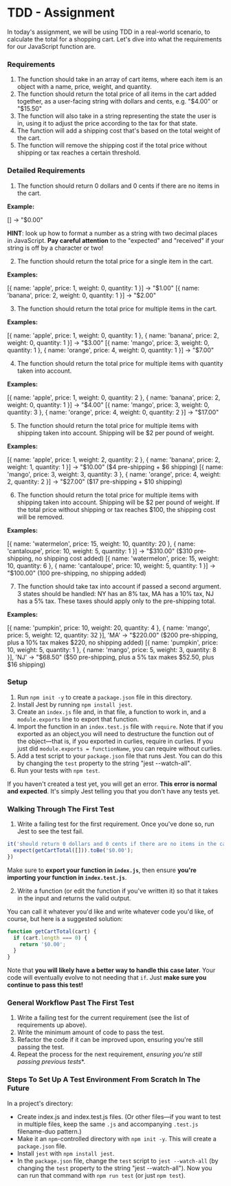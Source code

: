 # TDD - Assignment

In today's assignment, we will be using TDD in a real-world scenario, to calculate the total for a shopping cart. Let's dive into what the requirements for our JavaScript function are.

### Requirements

1. The function should take in an array of cart items, where each item is an object with a name, price, weight, and quantity.
2. The function should return the total price of all items in the cart added together, as a user-facing string with dollars and cents, e.g. "$4.00" or "$15.50"
3. The function will also take in a string representing the state the user is in, using it to adjust the price according to the tax for that state.
4. The function will add a shipping cost that's based on the total weight of the cart.
5. The function will remove the shipping cost if the total price without shipping or tax reaches a certain threshold.

### Detailed Requirements

1. The function should return 0 dollars and 0 cents if there are no items in the cart.

**Example:**

[] -> "$0.00"

**HINT**: look up how to format a number as a string with two decimal places in JavaScript. **Pay careful attention** to the "expected" and "received" if your string is off by a character or two!

2. The function should return the total price for a single item in the cart.

**Examples:**

[{ name: 'apple', price: 1, weight: 0, quantity: 1 }] -> "$1.00"
[{ name: 'banana', price: 2, weight: 0, quantity: 1 }] -> "$2.00"

3. The function should return the total price for multiple items in the cart.

**Examples:**

[{ name: 'apple', price: 1, weight: 0, quantity: 1 }, { name: 'banana', price: 2, weight: 0, quantity: 1 }] -> "$3.00"
[{ name: 'mango', price: 3, weight: 0, quantity: 1 }, { name: 'orange', price: 4, weight: 0, quantity: 1 }] -> "$7.00"

4. The function should return the total price for multiple items with quantity taken into account.

**Examples:**

[{ name: 'apple', price: 1, weight: 0, quantity: 2 }, { name: 'banana', price: 2, weight: 0, quantity: 1 }] -> "$4.00"
[{ name: 'mango', price: 3, weight: 0, quantity: 3 }, { name: 'orange', price: 4, weight: 0, quantity: 2 }] -> "$17.00"

5. The function should return the total price for multiple items with shipping taken into account. Shipping will be $2 per pound of weight.

**Examples:**

[{ name: 'apple', price: 1, weight: 2, quantity: 2 }, { name: 'banana', price: 2, weight: 1, quantity: 1 }] -> "$10.00" ($4 pre-shipping + $6 shipping)
[{ name: 'mango', price: 3, weight: 3, quantity: 3 }, { name: 'orange', price: 4, weight: 2, quantity: 2 }] -> "$27.00" ($17 pre-shipping + $10 shipping)

6. The function should return the total price for multiple items with shipping taken into account. Shipping will be $2 per pound of weight. If the total price without shipping or tax reaches $100, the shipping cost will be removed.

**Examples:**

[{ name: 'watermelon', price: 15, weight: 10, quantity: 20 }, { name: 'cantaloupe', price: 10, weight: 5, quantity: 1 }] -> "$310.00" ($310 pre-shipping, no shipping cost added)
[{ name: 'watermelon', price: 15, weight: 10, quantity: 6 }, { name: 'cantaloupe', price: 10, weight: 5, quantity: 1 }] -> "$100.00" (100 pre-shipping, no shipping added)

7. The function should take tax into account if passed a second argument. 3 states should be handled: NY has an 8% tax, MA has a 10% tax, NJ has a 5% tax. These taxes should apply only to the pre-shipping total.

**Examples:**

[{ name: 'pumpkin', price: 10, weight: 20, quantity: 4 }, { name: 'mango', price: 5, weight: 12, quantity: 32 }], 'MA' -> "$220.00" ($200 pre-shipping, plus a 10% tax makes $220, no shipping added)
[{ name: 'pumpkin', price: 10, weight: 5, quantity: 1 }, { name: 'mango', price: 5, weight: 3, quantity: 8 }], 'NJ' -> "$68.50" ($50 pre-shipping, plus a 5% tax makes $52.50, plus $16 shipping)

### Setup

1. Run `npm init -y` to create a `package.json` file in this directory.
2. Install Jest by running `npm install jest`.
3. Create an `index.js` file and, in that file, a function to work in, and a `module.exports` line to export that function.
4. Import the function in an `index.test.js` file with `require`. Note that if you exported as an object,you will need to destructure the function out of the object—that is, if you exported in curlies, require in curlies. If you just did `module.exports = functionName`, you can require without curlies.
5. Add a test script to your `package.json` file that runs Jest. You can do this by changing the `test` property to the string "jest --watch-all".
6. Run your tests with `npm test`.

If you haven't created a test yet, you will get an error. **This error is normal and expected**. It's simply Jest telling you that you don't have any tests yet.


### Walking Through The First Test

1. Write a failing test for the first requirement. Once you've done so, run Jest to see the test fail.

```javascript
it('should return 0 dollars and 0 cents if there are no items in the cart', () => {
  expect(getCartTotal([])).toBe('$0.00');
})
```

Make sure to **export your function in `index.js`**, then ensure **you're importing your function in `index.test.js`**.

2. Write a function (or edit the function if you've written it) so that it takes in the input and returns the valid output.

You can call it whatever you'd like and write whatever code you'd like, of course, but here is a suggested solution:

``` javascript
function getCartTotal(cart) {
  if (cart.length === 0) {
    return '$0.00';
  }
}
```

Note that **you will likely have a better way to handle this case later**. Your code will eventually evolve to not needing that `if`. Just **make sure you continue to pass this test!**

### General Workflow Past The First Test

1. Write a failing test for the current requirement (see the list of requirements up above).
2. Write the minimum amount of code to pass the test.
3. Refactor the code if it can be improved upon, ensuring you're still passing the test.
4. Repeat the process for the next requirement, *ensuring you're still passing previous tests**.

### Steps To Set Up A Test Environment From Scratch In The Future

In a project's directory:

- Create index.js and index.test.js files. (Or other files—if you want to test in multiple files, keep the same `.js` and accompanying `.test.js` filename-duo pattern.)
- Make it an `npm`-controlled directory with `npm init -y`. This will create a `package.json` file.
- Install `jest` with `npm install jest`.
- In the `package.json` file, change the `test` script to `jest --watch-all` (by changing the `test` property to the string "jest --watch-all"). Now you can run that command with `npm run test` (or just `npm test`).
